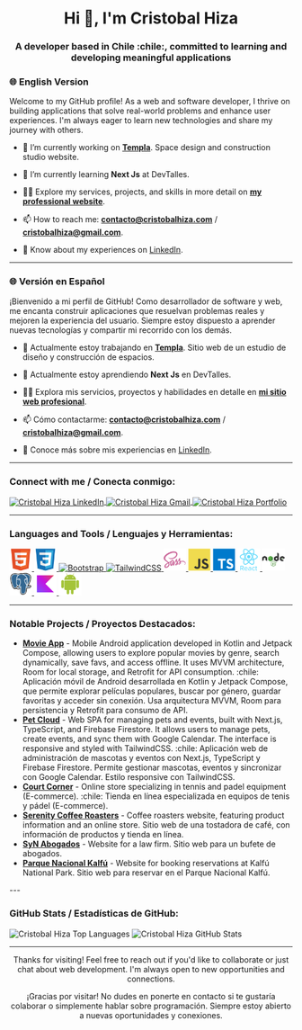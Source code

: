 <h1 align="center">Hi 👋, I'm Cristobal Hiza</h1>
<h3 align="center">A developer based in Chile :chile:, committed to learning and developing meaningful applications</h3>

<h3 id="english">🌐 English Version</h2>

<p>Welcome to my GitHub profile! As a web and software developer, I thrive on building applications that solve real-world problems and enhance user experiences. I'm always eager to learn new technologies and share my journey with others.</p>

- 🔭 I’m currently working on [**Templa**](https://templadesign.cl/inicio). Space design and construction studio website.

- 🌱 I’m currently learning **Next Js** at DevTalles.

- 👨‍💻 Explore my services, projects, and skills in more detail on [**my professional website**](https://cristobalhiza.com).

- 📫 How to reach me: **contacto@cristobalhiza.com** / **cristobalhiza@gmail.com**.

- 📄 Know about my experiences on [LinkedIn](https://www.linkedin.com/in/cristobal-hiza/).

---

<h3 id="español">🌐 Versión en Español</h2>

<p>¡Bienvenido a mi perfil de GitHub! Como desarrollador de software y web, me encanta construir aplicaciones que resuelvan problemas reales y mejoren la experiencia del usuario. Siempre estoy dispuesto a aprender nuevas tecnologías y compartir mi recorrido con los demás.</p>

- 🔭 Actualmente estoy trabajando en [**Templa**](https://templadesign.cl/inicio). Sitio web de un estudio de diseño y construcción de espacios.

- 🌱 Actualmente estoy aprendiendo **Next Js** en DevTalles.

- 👨‍💻 Explora mis servicios, proyectos y habilidades en detalle en [**mi sitio web profesional**](https://cristobalhiza.com).

- 📫 Cómo contactarme: **contacto@cristobalhiza.com** / **cristobalhiza@gmail.com**.

- 📄 Conoce más sobre mis experiencias en [LinkedIn](https://www.linkedin.com/in/cristobal-hiza/).

---

<h3 align="left">Connect with me / Conecta conmigo:</h3>
<p align="left">
  <a href="https://www.linkedin.com/in/cristobal-hiza/" target="blank">
    <img align="center" src="https://cdn-icons-png.flaticon.com/512/174/174857.png" alt="Cristobal Hiza LinkedIn" height="30" width="40" />
  </a>
  <a href="mailto:contacto@cristobalhiza.com" target="blank">
    <img align="center" src="https://cdn-icons-png.flaticon.com/512/281/281769.png" alt="Cristobal Hiza Gmail" height="30" width="40" />
  </a>
  <a href="https://cristobalhiza.wixsite.com/portfolio" target="blank">
    <img align="center" src="https://github.com/user-attachments/assets/73acc65b-10c7-420b-b498-fda3414131d5" alt="Cristobal Hiza Portfolio" height="40" width="40" />
  </a>
</p>

---

<h3 align="left">Languages and Tools / Lenguajes y Herramientas:</h3>
<p align="left"> 
<a href="https://developer.mozilla.org/en-US/docs/Web/HTML" target="_blank"> <img src="https://raw.githubusercontent.com/devicons/devicon/master/icons/html5/html5-original.svg" alt="HTML5" width="40" height="40"/> </a>
<a href="https://developer.mozilla.org/en-US/docs/Web/CSS" target="_blank"> <img src="https://raw.githubusercontent.com/devicons/devicon/master/icons/css3/css3-original.svg" alt="CSS3" width="40" height="40"/> </a>
<a href="https://getbootstrap.com/" target="_blank"> <img src="https://upload.wikimedia.org/wikipedia/commons/b/b2/Bootstrap_logo.svg" alt="Bootstrap" width="40" height="40"/> </a>
<a href="https://tailwindcss.com/" target="_blank"> <img src="https://i.ibb.co/L0RxWXG/tailwind.png" alt="TailwindCSS" width="40" height="40"/> </a>
<a href="https://sass-lang.com" target="_blank"> <img src="https://raw.githubusercontent.com/devicons/devicon/master/icons/sass/sass-original.svg" alt="Sass" width="40" height="40"/> </a>
<a href="https://developer.mozilla.org/en-US/docs/Web/JavaScript" target="_blank"> <img src="https://raw.githubusercontent.com/devicons/devicon/master/icons/javascript/javascript-original.svg" alt="JavaScript" width="40" height="40"/> </a> 
<a href="https://www.typescriptlang.org/" target="_blank"> <img src="https://raw.githubusercontent.com/devicons/devicon/master/icons/typescript/typescript-original.svg" alt="TypeScript" width="40" height="40"/> </a>
<a href="https://reactjs.org/" target="_blank"> <img src="https://raw.githubusercontent.com/devicons/devicon/master/icons/react/react-original-wordmark.svg" alt="React" width="40" height="40"/> </a> 
<a href="https://nodejs.org" target="_blank"> <img src="https://raw.githubusercontent.com/devicons/devicon/master/icons/nodejs/nodejs-original-wordmark.svg" alt="Node.js" width="40" height="40"/> </a>
<a href="https://www.postgresql.org/" target="_blank"> <img src="https://raw.githubusercontent.com/devicons/devicon/master/icons/postgresql/postgresql-original.svg" alt="PostgreSQL" width="40" height="40"/> </a>
<a href="https://kotlinlang.org" target="_blank"> 
    <img src="https://raw.githubusercontent.com/devicons/devicon/master/icons/kotlin/kotlin-original.svg" alt="Kotlin" width="40" height="40"/>
</a>
<a href="https://developer.android.com" target="_blank"> 
    <img src="https://raw.githubusercontent.com/devicons/devicon/master/icons/android/android-original.svg" alt="Android" width="40" height="40"/>
</a>
</p>

---
<h3 align="left">Notable Projects / Proyectos Destacados:</h3>
<ul>
  <li>
    <strong><a href="https://github.com/cristobalhiza/movie-app">Movie App</a></strong> - Mobile Android application developed in Kotlin and Jetpack Compose, allowing users to explore popular movies by genre, search dynamically, save favs, and access offline. It uses MVVM architecture, Room for local storage, and Retrofit for API consumption.  
   :chile: Aplicación móvil de Android desarrollada en Kotlin y Jetpack Compose, que permite explorar películas populares, buscar por género, guardar favoritas y acceder sin conexión. Usa arquitectura MVVM, Room para persistencia y Retrofit para consumo de API.
  </li>
  <li>
    <strong><a href="https://github.com/cristobalhiza/pet-cloud">Pet Cloud</a></strong> - Web SPA for managing pets and events, built with Next.js, TypeScript, and Firebase Firestore. It allows users to manage pets, create events, and sync them with Google Calendar. The interface is responsive and styled with TailwindCSS.  
   :chile: Aplicación web de administración de mascotas y eventos con Next.js, TypeScript y Firebase Firestore. Permite gestionar mascotas, eventos y sincronizar con Google Calendar. Estilo responsive con TailwindCSS.
  </li>
  <li>
    <strong><a href="https://github.com/cristobalhiza/proyectoFinalReact-Hiza">Court Corner</a></strong> - Online store specializing in tennis and padel equipment (E-commerce).  
    :chile: Tienda en línea especializada en equipos de tenis y pádel (E-commerce).
  </li>
  <li>
    <strong><a href="https://live-serenity-coffee-roasters.pantheonsite.io/">Serenity Coffee Roasters</a></strong> - Coffee roasters website, featuring product information and an online store.  
    Sitio web de una tostadora de café, con información de productos y tienda en línea.
  </li>
  <li>
    <strong><a href="https://github.com/cristobalhiza/SyN-Abogados">SyN Abogados</a></strong> - Website for a law firm.  
    Sitio web para un bufete de abogados.
  </li>
  <li>
    <strong><a href="https://github.com/cristobalhiza/ProyectoFinal-Hiza-Js">Parque Nacional Kalfú</a></strong> - Website for booking reservations at Kalfú National Park.  
    Sitio web para reservar en el Parque Nacional Kalfú.
  </li>
</ul>
---

<h3 align="left">GitHub Stats / Estadísticas de GitHub:</h3>
<p align="left">
  <img align="center" src="https://github-readme-stats.vercel.app/api/top-langs?username=cristobalhiza&layout=pie&theme=radical" alt="Cristobal Hiza Top Languages" />
  <img align="center" src="https://github-readme-stats.vercel.app/api?username=cristobalhiza&show_icons=true&locale=en&theme=radical&hide=issues,contribs" alt="Cristobal Hiza GitHub Stats" />
</p>

---

<p align="center">Thanks for visiting! Feel free to reach out if you'd like to collaborate or just chat about web development. I'm always open to new opportunities and connections.</p>

<p align="center">¡Gracias por visitar! No dudes en ponerte en contacto si te gustaría colaborar o simplemente hablar sobre programación. Siempre estoy abierto a nuevas oportunidades y conexiones.</p>
